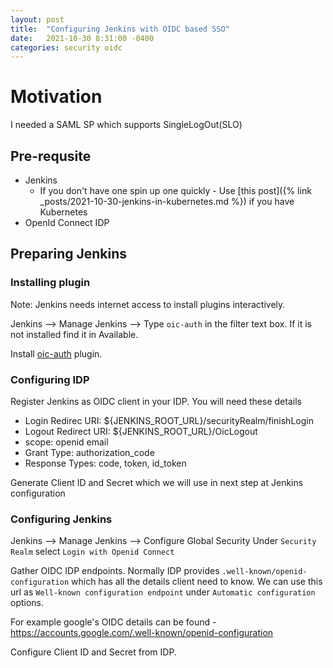 ```yaml
---
layout: post
title:  "Configuring Jenkins with OIDC based SSO"
date:   2021-10-30 8:31:00 -0400
categories: security oidc
---
```


# Motivation
I needed a SAML SP which supports SingleLogOut(SLO) 

## Pre-requsite
- Jenkins
  - If you don't have one spin up one quickly - Use [this post]({% link _posts/2021-10-30-jenkins-in-kubernetes.md  %}) if you have Kubernetes
- OpenId Connect IDP


## Preparing Jenkins

### Installing plugin
  Note: Jenkins needs internet access to install plugins interactively.

Jenkins --> Manage Jenkins --> Type `oic-auth` in the filter text box. If it is not installed find it in Available.

Install [oic-auth](https://plugins.jenkins.io/oic-auth/) plugin. 



### Configuring IDP

Register Jenkins as OIDC client in your IDP.
You will need these details

- Login Redirec URI: ${JENKINS_ROOT_URL}/securityRealm/finishLogin
- Logout Redirect URI: ${JENKINS_ROOT_URL}/OicLogout
- scope: openid email
- Grant Type: authorization_code
- Response Types: code, token, id_token

Generate Client ID and Secret which we will use in next step at Jenkins configuration

### Configuring Jenkins

Jenkins --> Manage Jenkins --> Configure Global Security
Under `Security Realm` select `Login with Openid Connect `

Gather OIDC IDP endpoints. Normally IDP provides `.well-known/openid-configuration` which has all the details client need to know.
We can use this url as `Well-known configuration endpoint` under `Automatic configuration` options.

For example google's OIDC details can be found - https://accounts.google.com/.well-known/openid-configuration

Configure Client ID and Secret from IDP.

